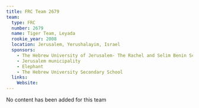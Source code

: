 ```yaml
---
title: FRC Team 2679
team:
  type: FRC
  number: 2679
  name: Tiger Team, Leyada
  rookie_year: 2008
  location: Jerusalem, Yerushalayim, Israel
  sponsors:
    - The Hebrew University of Jerusalem- The Rachel and Selim Benin School of Computer Science and Engineering
    - Jerusalem municipality
    - Elephant
    - The Hebrew University Secondary School
  links:
    Website: 
---
```

No content has been added for this team